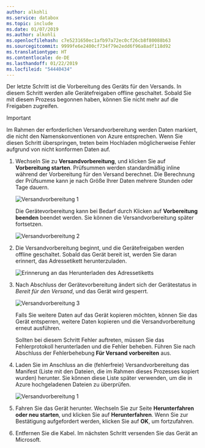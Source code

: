 ```yaml
---
author: alkohli
ms.service: databox
ms.topic: include
ms.date: 01/07/2019
ms.author: alkohli
ms.openlocfilehash: c7e5231650ec1afb97a72ec0cf26cb8f80088b63
ms.sourcegitcommit: 9999fe6e2400cf734f79e2edd6f96a8adf118d92
ms.translationtype: HT
ms.contentlocale: de-DE
ms.lasthandoff: 01/22/2019
ms.locfileid: "54440434"
---
```

Der letzte Schritt ist die Vorbereitung des Geräts für den Versands. In diesem Schritt werden alle Gerätefreigaben offline geschaltet. Sobald Sie mit diesem Prozess begonnen haben, können Sie nicht mehr auf die Freigaben zugreifen.

> [!IMPORTANT]
> Im Rahmen der erforderlichen Versandvorbereitung werden Daten markiert, die nicht den Namenskonventionen von Azure entsprechen. Wenn Sie diesen Schritt überspringen, treten beim Hochladen möglicherweise Fehler aufgrund von nicht konformen Daten auf.

1. Wechseln Sie zu **Versandvorbereitung**, und klicken Sie auf **Vorbereitung starten**. Prüfsummen werden standardmäßig inline während der Vorbereitung für den Versand berechnet. Die Berechnung der Prüfsumme kann je nach Größe Ihrer Daten mehrere Stunden oder Tage dauern. 
   
    ![Versandvorbereitung 1](media/data-box-prepare-to-ship/prepare-to-ship1.png)

    Die Gerätevorbereitung kann bei Bedarf durch Klicken auf **Vorbereitung beenden** beendet werden. Sie können die Versandvorbereitung später fortsetzen.
        
    ![Versandvorbereitung 2](media/data-box-prepare-to-ship/prepare-to-ship2.png)
    
2. Die Versandvorbereitung beginnt, und die Gerätefreigaben werden offline geschaltet. Sobald das Gerät bereit ist, werden Sie daran erinnert, das Adressetikett herunterzuladen.

    ![Erinnerung an das Herunterladen des Adressetiketts](media/data-box-prepare-to-ship/download-shipping-label-reminder.png)

3. Nach Abschluss der Gerätevorbereitung ändert sich der Gerätestatus in *Bereit für den Versand*, und das Gerät wird gesperrt.
        
    ![Versandvorbereitung 3](media/data-box-prepare-to-ship/prepare-to-ship3.png)

    Falls Sie weitere Daten auf das Gerät kopieren möchten, können Sie das Gerät entsperren, weitere Daten kopieren und die Versandvorbereitung erneut ausführen.

    Sollten bei diesem Schritt Fehler auftreten, müssen Sie das Fehlerprotokoll herunterladen und die Fehler beheben. Führen Sie nach Abschluss der Fehlerbehebung **Für Versand vorbereiten** aus.

4. Laden Sie im Anschluss an die (fehlerfreie) Versandvorbereitung das Manifest (Liste mit den Dateien, die im Rahmen dieses Prozesses kopiert wurden) herunter. Sie können diese Liste später verwenden, um die in Azure hochgeladenen Dateien zu überprüfen.
        
    ![Versandvorbereitung 1](media/data-box-prepare-to-ship/prepare-to-ship4.png)

5. Fahren Sie das Gerät herunter. Wechseln Sie zur Seite **Herunterfahren oder neu starten**, und klicken Sie auf **Herunterfahren**. Wenn Sie zur Bestätigung aufgefordert werden, klicken Sie auf **OK**, um fortzufahren.

6. Entfernen Sie die Kabel. Im nächsten Schritt versenden Sie das Gerät an Microsoft.
